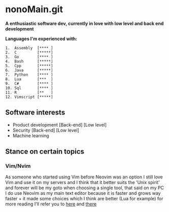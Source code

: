 # nonoMain.git
**A enthusiastic software dev, currently in love with low level and back end development**

**Languages I'm experienced with:**
```
1.  Assembly  [**** ]
2.  C         [*****]
3.  Go        [**** ]
4.  Bash      [*****]
5.  Cpp       [*****]
6.  Java      [*****]
7.  Python    [**** ]
8.  Lua       [***  ]
9.  C#        [**** ]
10. Sql       [**** ]
11. R         [**   ]
12. Vimscript [*****]
```

## Software interests
- Product development \[Back-end\] \[Low level\]
- Security \[Back-end\] \[Low level\]
- Machine learning

## Stance on certain topics
### Vim/Nvim
As someone who started using Vim before Neovim was an option I still love Vim and use it on my servers and
I think that it better suits the 'Unix spirit' and forever will be my goto when choosing a single tool,
that said on my PC I do use Neovim as my main text editor because it is faster and grows way faster + it made some choices which I think are better (Lua for example)
for more reading I'll refer you to [here](https://rwx.gg/tools/editors/neovim/) and [there](https://jarmos.netlify.app/posts/vim-vs-neovim/)
